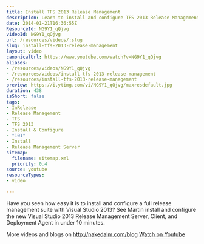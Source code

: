 ```yaml
---
title: Install TFS 2013 Release Management
description: Learn to install and configure TFS 2013 Release Management in under 10 minutes with Martin. Streamline your deployment process effortlessly!
date: 2014-01-21T16:36:55Z
ResourceId: NG9Y1_qQjvg
videoId: NG9Y1_qQjvg
url: /resources/videos/:slug
slug: install-tfs-2013-release-management
layout: video
canonicalUrl: https://www.youtube.com/watch?v=NG9Y1_qQjvg
aliases:
- /resources/videos/NG9Y1_qQjvg
- /resources/videos/install-tfs-2013-release-management
- /resources/install-tfs-2013-release-management
preview: https://i.ytimg.com/vi/NG9Y1_qQjvg/maxresdefault.jpg
duration: 438
isShort: false
tags:
- InRelease
- Release Management
- TFS
- TFS 2013
- Install & Configure
- "101"
- Install
- Release Management Server
sitemap:
  filename: sitemap.xml
  priority: 0.4
source: youtube
resourceTypes:
- video

---
```

 Have you seen how easy it is to install and configure a full release management suite with Visual Studio 2013? See Martin install and configure the new Visual Studio 2013 Release Management Server, Client, and Deployment Agent in under 10 minutes.

More videos and blogs on http://nakedalm.com/blog 
 [Watch on Youtube](https://www.youtube.com/watch?v=NG9Y1_qQjvg)
